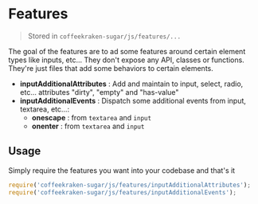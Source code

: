 # Features

> Stored in ```coffeekraken-sugar/js/features/...```

The goal of the features are to ad some features around certain element types like inputs, etc...
They don't expose any API, classes or functions. They're just files that add some behaviors to certain elements.

- **inputAdditionalAttributes** : Add and maintain to input, select, radio, etc... attributes "dirty", "empty" and "has-value"
- **inputAdditionalEvents** : Dispatch some additional events from input, textarea, etc...:
	- **onescape** : from ```textarea``` and ```input```
	- **onenter** : from ```textarea``` and ```input```

## Usage

Simply require the features you want into your codebase and that's it

```js
require('coffeekraken-sugar/js/features/inputAdditionalAttributes');
require('coffeekraken-sugar/js/features/inputAdditionalEvents');
```
